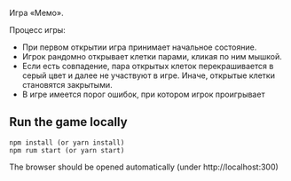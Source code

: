 Игра «Мемо».

Процесс игры:
* При первом открытии игра принимает начальное состояние.
* Игрок рандомно открывает клетки парами, кликая по ним мышкой.
* Если есть совпадение, пара открытых клеток перекрашивается в
серый цвет и далее не участвуют в игре. Иначе, открытые клетки становятся закрытыми.
* В игре имеется порог ошибок, при котором игрок проигрывает


## Run the game locally
```
npm install (or yarn install)
npm rum start (or yarn start)
```
The browser should be opened automatically (under http://localhost:300)
